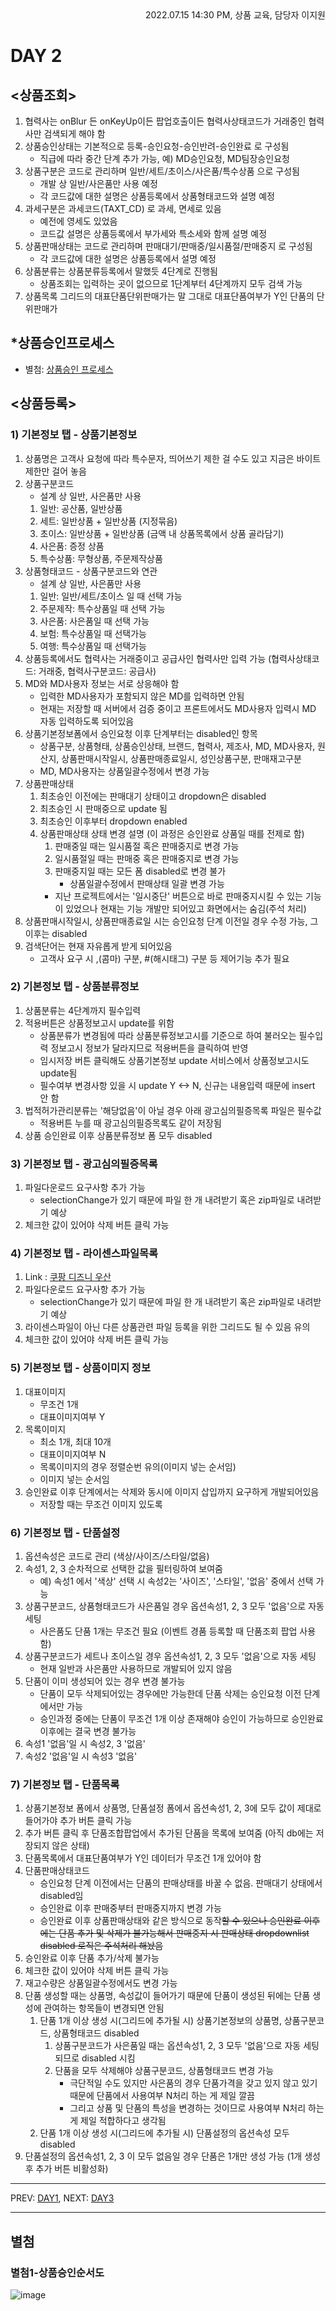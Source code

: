 <div style="text-align: right"> 2022.07.15 14:30 PM, 상품 교육, 담당자 이지원 </div>

# DAY 2

## <상품조회>
1. 협력사는 onBlur 든 onKeyUp이든 팝업호출이든 협력사상태코드가 거래중인 협력사만 검색되게 해야 함
2. 상품승인상태는 기본적으로 등록-승인요청-승인반려-승인완료 로 구성됨
    - 직급에 따라 중간 단계 추가 가능, 예) MD승인요청, MD팀장승인요청
3. 상품구분은 코드로 관리하며 일반/세트/초이스/사은품/특수상품 으로 구성됨
    - 개발 상 일반/사은품만 사용 예정
    - 각 코드값에 대한 설명은 상품등록에서 상품형태코드와 설명 예정
4. 과세구분은 과세코드(TAXT_CD) 로 과세, 면세로 있음
    - 예전에 영세도 있었음
    - 코드값 설명은 상품등록에서 부가세와 특소세와 함께 설명 예정
5. 상품판매상태는 코드로 관리하며 판매대기/판매중/일시품절/판매중지 로 구성됨
    - 각 코드값에 대한 설명은 상품등록에서 설명 예정
6. 상품분류는 상품분류등록에서 말했듯 4단계로 진행됨
    - 상품조회는 입력하는 곳이 없으므로 1단계부터 4단계까지 모두 검색 가능
7. 상품목록 그리드의 대표단품단위판매가는 말 그대로 대표단품여부가 Y인 단품의 단위판매가



## *상품승인프로세스
- 별첨: [상품승인 프로세스](#별첨1-상품승인순서도)



## <상품등록>

### 1) 기본정보 탭 - 상품기본정보
1. 상품명은 고객사 요청에 따라 특수문자, 띄어쓰기 제한 걸 수도 있고 지금은 바이트 제한만 걸어 놓음
2. 상품구분코드
    - 설계 상 일반, 사은품만 사용
    1. 일반: 공산품, 일반상품
    2. 세트: 일반상품 + 일반상품 (지정묶음)
    3. 초이스: 일반상품 + 일반상품 (금액 내 상품목록에서 상품 골라담기)
    4. 사은품: 증정 상품
    5. 특수상품: 무형상품, 주문제작상품
3. 상품형태코드 -  상품구분코드와 연관
    - 설계 상 일반, 사은품만 사용
    1. 일반: 일반/세트/초이스 일 때 선택 가능
    2. 주문제작: 특수상품일 때 선택 가능
    3. 사은품: 사은품일 때 선택 가능
    4. 보험: 특수상품일 때 선택가능
    5. 여행: 특수상품일 때 선택가능
4. 상품등록에서도 협력사는 거래중이고 공급사인 협력사만 입력 가능 (협력사상태코드: 거래중, 협력사구분코드: 공급사)
5. MD와  MD사용자 정보는 서로 상응해야 함
    - 입력한 MD사용자가 포함되지 않은 MD를 입력하면 안됨
    - 현재는 저장할 때 서버에서 검증 중이고 프론트에서도 MD사용자 입력시 MD 자동 입력하도록 되어있음
6. 상품기본정보폼에서 승인요청 이후 단계부터는 disabled인 항목
    - 상품구분, 상품형태, 상품승인상태, 브랜드, 협력사, 제조사, MD, MD사용자, 원산지, 상품판매시작일시, 상품판매종료일시, 성인상품구분, 판매재고구분
    - MD, MD사용자는 상품일괄수정에서 변경 가능
7. 상품판매상태
    1. 최초승인 이전에는 판매대기 상태이고 dropdown은 disabled
    2. 최초승인 시 판매중으로 update 됨
    3. 최초승인 이후부터 dropdown enabled
    4. 상품판매상태 상태 변경 설명 (이 과정은 승인완료 상품일 때를 전제로 함)
        1. 판매중일 때는 일시품절 혹은 판매중지로 변경 가능
        2. 일시품절일 때는 판매중 혹은 판매중지로 변경 가능
        3. 판매중지일 때는 모든 폼 disabled로 변경 불가
            - 상품일괄수정에서 판매상태 일괄 변경 가능
        - 지난 프로젝트에서는 '일시중단' 버튼으로 바로 판매중지시킬 수 있는 기능이 있었으나 현재는 기능 개발만 되어있고 화면에서는 숨김(주석 처리)
8. 상품판매시작일시, 상품판매종료일 시는 승인요청 단계 이전일 경우 수정 가능, 그 이후는 disabled
9. 검색단어는 현재 자유롭게 받게 되어있음
    - 고객사 요구 시 ,(콤마) 구분, #(해시태그) 구분 등 제어기능 추가 필요

### 2) 기본정보 탭 - 상품분류정보
1. 상품분류는 4단계까지 필수입력
2. 적용버튼은 상품정보고시 update를 위함
    - 상품분류가 변경됨에 따라 상품분류정보고시를 기준으로 하여 불러오는 필수입력 정보고시 정보가 달라지므로 적용버튼을 클릭하여 반영
    - 임시저장 버튼 클릭해도 상품기본정보 update 서비스에서 상품정보고시도 update됨
    - 필수여부 변경사항 있을 시 update  Y <-> N, 신규는 내용입력 때문에 insert 안 함
3. 법적허가관리분류는 '해당없음'이 아닐 경우 아래 광고심의필증목록 파일은 필수값
    - 적용버튼 누를 때 광고심의필증목록도 같이 저장됨
4. 상품 승인완료 이후 상품분류정보 폼 모두 disabled
### 3) 기본정보 탭 - 광고심의필증목록
1. 파일다운로드 요구사항 추가 가능
    - selectionChange가 있기 때문에 파일 한 개 내려받기 혹은 zip파일로 내려받기 예상
2. 체크한 값이 있어야 삭제 버튼 클릭 가능
### 4) 기본정보 탭 - 라이센스파일목록
1. Link : [쿠팡 디즈니 우산][coupangdisneyumbrellalink]
2. 파일다운로드 요구사항 추가 가능
    - selectionChange가 있기 때문에 파일 한 개 내려받기 혹은 zip파일로 내려받기 예상
3. 라이센스파일이 아닌 다른 상품관련 파일 등록을 위한 그리드도 될 수 있음 유의
4. 체크한 값이 있어야 삭제 버튼 클릭 가능

### 5) 기본정보 탭 - 상품이미지 정보
1. 대표이미지
    - 무조건 1개
    - 대표이미지여부 Y
2. 목록이미지
    - 최소 1개, 최대 10개
    - 대표이미지여부 N
    - 목록이미지의 경우 정렬순번 유의(이미지 넣는 순서임)
    - 이미지 넣는 순서임
3. 승인완료 이후 단계에서는 삭제와 동시에 이미지 삽입까지 요구하게 개발되어있음
    - 저장할 때는 무조건 이미지 있도록

### 6) 기본정보 탭 - 단품설정
1. 옵션속성은 코드로 관리 (색상/사이즈/스타일/없음)
2. 속성1, 2, 3 순차적으로 선택한 값을 필터링하여 보여줌
    - 예) 속성1 에서 '색상' 선택 시 속성2는 '사이즈', '스타일', '없음' 중에서 선택 가능
1. 상품구분코드, 상품형태코드가 사은품일 경우 옵션속성1, 2, 3 모두 '없음'으로 자동 세팅
    - 사은품도 단품 1개는 무조건 필요 (이벤트 경품 등록할 때 단품조회 팝업 사용함)
2. 상품구분코드가 세트나 초이스일 경우 옵션속성1, 2, 3 모두 '없음'으로 자동 세팅
    - 현재 일반과 사은품만 사용하므로 개발되어 있지 않음
3. 단품이 이미 생성되어 있는 경우 변경 불가능
    - 단품이 모두 삭제되어있는 경우에만 가능한데 단품 삭제는 승인요청 이전 단계에서만 가능
    - 승인과정 중에는 단품이 무조건 1개 이상 존재해야 승인이 가능하므로 승인완료 이후에는 결국 변경 불가능
4. 속성1 '없음'일 시 속성2, 3 '없음'
5. 속성2 '없음'일 시 속성3 '없음'

### 7) 기본정보 탭 - 단품목록
1. 상품기본정보 폼에서 상품명, 단품설정 폼에서 옵션속성1, 2, 3에 모두 값이 제대로 들어가야 추가 버튼 클릭 가능
1. 추가 버튼 클릭 후 단품조합팝업에서 추가된 단품을 목록에 보여줌 (아직 db에는 저장되지 않은 상태)
2. 단품목록에서 대표단품여부가 Y인 데이터가 무조건 1개 있어야 함
3. 단품판매상태코드
    - 승인요청 단계 이전에서는 단품의 판매상태를 바꿀 수 없음. 판매대기 상태에서 disabled임
    - 승인완료 이후 판매중부터 판매중지까지 변경 가능
    - 승인완료 이후 상품판매상태와 같은 방식으로 동작~~할 수 있으나 승인완료 이후에는 단품 추가 및 삭제가 불가능해서 판매중지 시 판매상태 dropdownlist disabled 로직은 주석처리 해놨음~~
4. 승인완료 이후 단품 추가/삭제 불가능
5. 체크한 값이 있어야 삭제 버튼 클릭 가능
6. 재고수량은 상품일괄수정에서도 변경 가능
7. 단품 생성할 때는 상품명, 속성값이 들어가기 때문에 단품이 생성된 뒤에는 단품 생성에 관여하는 항목들이 변경되면 안됨
    1. 단품 1개 이상 생성 시(그리드에 추가될 시) 상품기본정보의 상품명, 상품구분코드, 상품형태코드 disabled
        1. 상품구분코드가 사은품일 때는 옵션속성1, 2, 3 모두 '없음'으로 자동 세팅되므로 disabled 시킴
        2. 단품을 모두 삭제해야 상품구분코드, 상품형태코드 변경 가능
            - 극단적일 수도 있지만 사은품의 경우 단품가격을 갖고 있지 않고 있기 때문에 단품에서 사용여부 N처리 하는 게 제일 깔끔
            - 그리고 상품 및 단품의 특성을 변경하는 것이므로 사용여부 N처리 하는 게 제일 적합하다고 생각됨
    2. 단품 1개 이상 생성 시(그리드에 추가될 시) 단품설정의 옵션속성 모두 disabled
8. 단품설정의 옵션속성1, 2, 3 이 모두 없음일 경우 단품은 1개만 생성 가능 (1개 생성 후 추가 버튼 비활성화)


* * *
PREV: [DAY1][day1],  NEXT: [DAY3][day3]
* * *

## 별첨
### 별첨1-상품승인순서도
![image](../source/imgs/algorithm-aprv1.bmp)



<!-- 첨부링크 -->
[day1]: ../products/DAY1-%EC%83%81%ED%92%88%EA%B8%B0%EC%A4%80%EC%A0%95%EB%B3%B4.md
[day3]: ../products/DAY3-%EC%83%81%ED%92%88%EA%B4%80%EB%A6%AC.md
[coupangdisneyumbrellalink]: https://www.coupang.com/vp/products/293199220?itemId=925898542&vendorItemId=5301388562&pickType=COU_PICK&q=%EB%94%94%EC%A6%88%EB%8B%88&itemsCount=36&searchId=78acefc2fcf444e2a7ce6c52b0f909ff&rank=1&isAddedCart=
